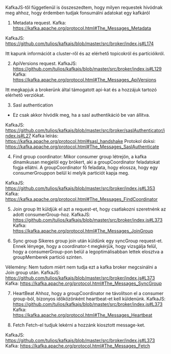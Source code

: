 KafkaJS-től függetlenül is összeszedtem, hogy milyen requestek hívódnak meg ahhoz, hogy érdemben tudjak fonsumálni adatokat egy kafkáról

1. Metadata request.
Kafka: https://kafka.apache.org/protocol.html#The_Messages_Metadata

KafkaJS: https://github.com/tulios/kafkajs/blob/master/src/broker/index.js#L174

Itt kapunk információt a cluster-ről és az elérhető topicokról és partícióikról.

2. ApiVersions request.
KafkaJS: https://github.com/tulios/kafkajs/blob/master/src/broker/index.js#L129
Kafka: https://kafka.apache.org/protocol.html#The_Messages_ApiVersions

Itt megkapjuk a brokerünk által támogatott api-kat és a hozzájuk tartozó elérhető verziókat.

3. Sasl authentication
* Ez csak akkor hívódik meg, ha a sasl authentikáció be van állítva.

KafkaJS: https://github.com/tulios/kafkajs/blob/master/src/broker/saslAuthenticator/index.js#L27
Kafka leírás: https://kafka.apache.org/protocol.html#sasl_handshake
Protokol doksi: https://kafka.apache.org/protocol.html#The_Messages_SaslAuthenticate

4. Find group coordinator:
Mikor consumer group létrejön, a kafka dinamikusan megjelöl egy brókert, aki a groupCoordinator feladatokat fogja ellátni. A groupCoordinator fő feladata, hogy elossza, hogy egy consumerGrouppon belül ki melyik particiót kapja meg.

KafkaJS: https://github.com/tulios/kafkajs/blob/master/src/broker/index.js#L353
Kafka: https://kafka.apache.org/protocol.html#The_Messages_FindCoordinator

5. Join group
Itt küldjük el azt a request-et, hogy csatlakozni szeretnénk az adott consumerGroup-hoz.
KafkaJS: https://github.com/tulios/kafkajs/blob/master/src/broker/index.js#L373
Kafka: https://kafka.apache.org/protocol.html#The_Messages_JoinGroup

6. Sync group
Sikeres group join után küldünk egy syncGroup request-et.
Ennek lényege, hogy a coordinator-t megkérjük, hogy vizsgálja felül, hogy a consumerGroup-pon belül a legoptimálisabban lettek elosztva a groupMemberek partició szinten.

Vélemény: Nem tudom miért nem tudja ezt a kafka broker megcsinálni a Join group után.
KafkaJS: https://github.com/tulios/kafkajs/blob/master/src/broker/index.js#L373
Kafka: https://kafka.apache.org/protocol.html#The_Messages_SyncGroup

7. HeartBeat
Ahhoz, hogy a groupCoordinator ne távolítson el a consumer group-ból, bizonyos időközönként heartbeat-et kell küldenünk.
KafkaJS: https://github.com/tulios/kafkajs/blob/master/src/broker/index.js#L373
Kafka: https://kafka.apache.org/protocol.html#The_Messages_Heartbeat

8. Fetch
Fetch-el tudjuk lekérni a hozzánk kiosztott message-ket.

KafkaJS: https://github.com/tulios/kafkajs/blob/master/src/broker/index.js#L373
Kafka: https://kafka.apache.org/protocol.html#The_Messages_Fetch